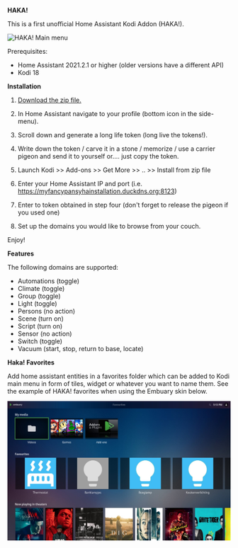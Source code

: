 **HAKA!**

This is a first unofficial Home Assistant Kodi Addon (HAKA!).

![HAKA! Main menu](https://raw.githu9busercontent.com/LaTrappe/HAKA/main/resources/screenshots/screenshot-01.jpg)

Prerequisites:
- Home Assistant 2021.2.1 or higher (older versions have a different API)
- Kodi 18

**Installation**

1. [Download the zip file.](https://github.com/LaTrappe/HAKA/raw/main/script.program.homeassistant_1.1.0.zip)

2. In Home Assistant navigate to your profile (bottom icon in the side-menu).

3. Scroll down and generate a long life token (long live the tokens!).

4. Write down the token / carve it in a stone / memorize / use a carrier pigeon and send it to yourself or.... just copy the token.

5. Launch Kodi >> Add-ons >> Get More >> .. >> Install from zip file

6. Enter your Home Assistant IP and port (i.e. https://myfancypansyhainstallation.duckdns.org:8123)

7. Enter to token obtained in step four (don't forget to release the pigeon if you used one)

8. Set  up the domains you would like to browse from your couch. 

Enjoy!

**Features**

The following domains are supported:
- Automations (toggle)
- Climate (toggle)
- Group (toggle) 
- Light (toggle)
- Persons (no action)
- Scene (turn on)
- Script (turn on)
- Sensor (no action)
- Switch (toggle)
- Vacuum (start, stop, return to base, locate)

**Haka! Favorites**

Add home assistant entities in a favorites folder which can be added to Kodi main menu in form of tiles, widget or whatever you want to name them. See the example of HAKA! favorites when using the Embuary skin below.

![HAKA! Favourites in Embuary](https://raw.githubusercontent.com/LaTrappe/HAKA/main/resources/screenshots/screenshot-04.jpg)
